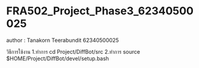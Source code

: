 # FRA502_Project_Phase3_62340500025
author : Tanakorn Teerabundit 62340500025

วิธีการใช้งาน
1.ทำการ cd Project/DiffBot/src
2.ทำการ source $HOME/Project/DiffBot/devel/setup.bash
